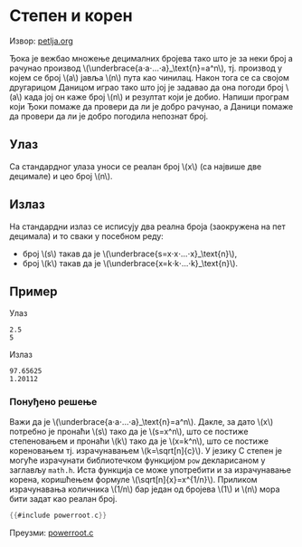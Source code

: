 # Степен и корен

Извор: [petlja.org](https://petlja.org/biblioteka/r/Zbirka/stepen_i_koren)

Ђока је вежбао множење децималних бројева тако што је за неки број a рачунао
производ \\(\underbrace{a⋅a⋅…⋅a}_\text{n}=a^n\\), тј. производ у којем се број
\\(a\\) јавља \\(n\\) пута као чинилац. Након тога се са својом другарицом
Даницом играо тако што јој је задавао да она погоди број \\(a\\) када јој он
каже број \\(n\\) и резултат који је добио. Напиши програм који Ђоки помаже да
провери да ли је добро рачунао, a Даници помаже да провери да ли је добро
погодила непознат број.

## Улаз

Са стандардног улаза уноси се реалан број \\(x\\) (са највише две децимале) и
цео број \\(n\\).

## Излаз

На стандардни излаз се исписују два реална броја (заокружена на пет децимала) и
то сваки у посебном реду:

- број \\(s\\) такав да је \\(\underbrace{s=x⋅x⋅…⋅x}_\text{n}\\),
- број \\(k\\) такав да је \\(\underbrace{x=k⋅k⋅…⋅k}_\text{n}\\).

## Пример

Улаз

```text
2.5
5
```

Излаз

```text
97.65625
1.20112
```

### Понуђено решење

Важи да је \\(\underbrace{a⋅a⋅…⋅a}_\text{n}=a^n\\). Дакле, за дато \\(x\\)
потребно је пронаћи \\(s\\) тако да је \\(s=x^n\\), што се постиже степеновањем
и пронаћи \\(k\\) тако да је \\(x=k^n\\), што се постиже кореновањем тј.
израчунавањем \\(k=\sqrt[n]{c}\\). У језику C степен је могуће израчунати
библиотечком функцијом `pow` декларисаном у заглављу `math.h`. Иста функција се
може употребити и за израчунавање корена, коришћењем формуле
\\(\sqrt[n]{x}=x^{1/n}\\). Приликом израчунавања количника \\(1/n\\) бар један
од бројева \\(1\\) и \\(n\\) мора бити задат као реалан број.

```c
{{#include powerroot.c}}
```

Преузми: [powerroot.c](powerroot.c)
